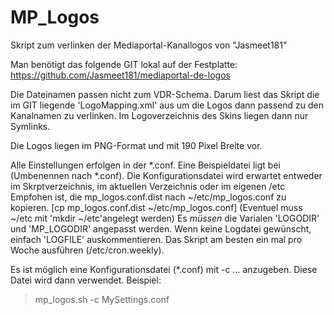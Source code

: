 # MP_Logos

Skript zum verlinken der Mediaportal-Kanallogos von "Jasmeet181"

Man benötigt das folgende GIT lokal auf der Festplatte:
https://github.com/Jasmeet181/mediaportal-de-logos

Die Dateinamen passen nicht zum VDR-Schema. Darum liest das Skript die im GIT liegende 'LogoMapping.xml' aus um die Logos dann passend zu den Kanalnamen zu verlinken. Im Logoverzeichnis des Skins liegen dann nur Symlinks.

Die Logos liegen im PNG-Format und mit 190 Pixel Breite vor. 

Alle Einstellungen erfolgen in der *.conf. Eine Beispieldatei ligt bei (Umbenennen nach *.conf).
Die Konfigurationsdatei wird erwartet entweder im Skrptverzeichnis, im aktuellen Verzeichnis oder im eigenen /etc
Empfohen ist, die mp_logos.conf.dist nach ~/etc/mp_logos.conf zu kopieren.
[cp mp_logos.conf.dist ~/etc/mp_logos.conf] (Eventuel muss ~/etc mit 'mkdir ~/etc'angelegt werden)
Es _müssen_ die Varialen 'LOGODIR' und 'MP_LOGODIR' angepasst werden. Wenn keine Logdatei gewünscht, einfach 'LOGFILE' auskommentieren.
Das Skript am besten ein mal pro Woche ausführen (/etc/cron.weekly).

Es ist möglich eine Konfigurationsdatei (*.conf) mit -c ... anzugeben. Diese Datei wird dann verwendet.
Beispiel: 
> mp_logos.sh -c MySettings.conf
